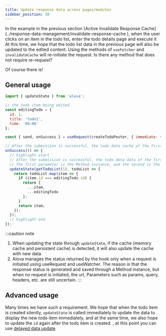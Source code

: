 ```yaml
---
title: Update response data across pages/modules
sidebar_position: 30
---
```


In the example in the previous section [Active Invalidate Response Cache] (../response-data-management/invalidate-response-cache ), when the user clicks on an item in the todo list, enter the todo details page and execute it At this time, we hope that the todo list data in the previous page will also be updated to the edited content. Using the methods of `useFetcher` and `invalidateCache` will re-initiate the request. Is there any method that does not require re-request?

Of course there is!

## General usage

```javascript
import { updateState } from 'alova';

// the todo item being edited
const editingTodo = {
  id: 1,
  title: 'todo1',
  time: '09:00'
};

const { send, onSuccess } = useRequest(createTodoPoster, { immediate: false });

// After the submission is successful, the todo data cache of the first page is fixed to be invalidated
onSuccess(() => {
  // highlight-start
  // After the submission is successful, the todo data data of the first page is fixedly modified
  // The first parameter is the Method instance, and the second is the callback function containing the original cached data, which needs to return the modified data
  updateState(getTodoList(1), todoList => {
    return todoList.map(item => {
      if (item.id === editingTodo.id) {
        return {
          ...item,
          ...editingTodo
        };
      }
      return item;
    });
  });
  // highlight-end
});
```

:::caution note

1. When updating the state through `updateState`, if the cache (memory cache and persistent cache) is detected, it will also update the cache with new data.
2. Alova manages the status returned by the hook only when a request is initiated using useRequest and useWatcher. The reason is that the response status is generated and saved through a Method instance, but when no request is initiated, the url, Parameters such as params, query, headers, etc. are still uncertain.
   :::

## Advanced usage

Many times we have such a requirement. We hope that when the todo item is created silently, `updateState` is called immediately to update the data to display the new todo item immediately, and at the same time, we also hope to update the `id` again after the todo item is created. , at this point you can use [delayed data update](../next-step/delayed-data-update)
